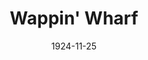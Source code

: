 ---
title: Wappin'  Wharf
date: 1924-11-25
closing_date:
layout: productions
featured_image:
image_caption:
image_credit:
playbill:
Theatre: Theatre Jacksonville
cast:
- Betsy: Clara Johnson
- Patch-Eye: Don Ferrandou
- The Duke: E.S. Beauchamp-Nobbs
- Captain: Harlan Mann
- First Sailor: James Spencer
- Ships Captain: Lorenzo Baldwin
- Mey: Mrs.J.Wesley Stephens
- Second Sailor: Reed Dearing
- Darling: Winifred Snowden
crew:
- Stage Manager: Birsa Shepard
- Staging and lighting: Dick Grether
- Costumes and Props: Elaine I. Minick
- Assistant Director: Mrs. Lorenzo W. Baldwin
- Director: Mrs. William Macklin
understudies:
orchestra:
external_links:
---